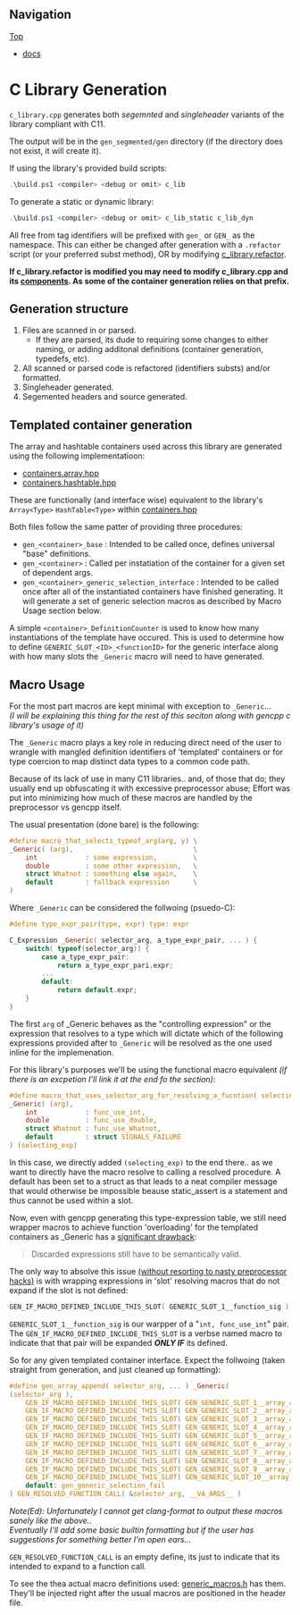 ## Navigation

[Top](../Readme.md)

* [docs](../docs/Readme.md)

# C Library Generation

`c_library.cpp` generates both *segemnted* and *singleheader* variants of the library compliant with C11.

The output will be in the `gen_segmented/gen` directory (if the directory does not exist, it will create it).

If using the library's provided build scripts:

```ps1
.\build.ps1 <compiler> <debug or omit> c_lib
```

To generate a static or dynamic library:

```ps1
.\build.ps1 <compiler> <debug or omit> c_lib_static c_lib_dyn
```

All free from tag identifiers will be prefixed with `gen_` or `GEN_` as the namespace. This can either be changed after generation with a `.refactor` script (or your preferred subst method), OR by modifying [c_library.refactor](./c_library.refactor).

**If c_library.refactor is modified you may need to modify c_library.cpp and its [components](./components/). As some of the container generation relies on that prefix.**

## Generation structure

1. Files are scanned in or parsed.
    * If they are parsed, its dude to requiring some changes to either naming, or adding additonal definitions (container generation, typedefs, etc).
2. All scanned or parsed code is refactored (identifiers substs) and/or formatted.
3. Singleheader generated.
4. Segemented headers and source generated.

## Templated container generation

The array and hashtable containers used across this library are generated using the following implementatioon:

* [containers.array.hpp](./components/containers.array.hpp)
* [containers.hashtable.hpp](./components/containers.hashtable.hpp)

These are functionally (and interface wise) equivalent to the library's `Array<Type>` `HashTable<Type>` within [containers.hpp](../base/dependencies/containers.hpp)

Both files follow the same patter of providing three procedures:

* `gen_<container>_base` : Intended to be called once, defines universal "base" definitions.
* `gen_<container>` : Called per instatiation of the container for a given set of dependent args.
* `gen_<container>_generic_selection_interface` : Intended to be called once after all of the instantiated containers have finished generating. It will generate a set of generic selection macros as described by Macro Usage section below.

A simple `<container>_DefinitionCounter` is used to know how many instantiations of the template have occured. This is used to determine how to define `GENERIC_SLOT_<ID>_<functionID>` for the generic interface along with how many slots the `_Generic` macro will need to have generated.

## Macro Usage

For the most part macros are kept minimal with exception to `_Generic`...  
*(I will be explaining this thing for the rest of this seciton along with gencpp c library's usage of it)*

The `_Generic` macro plays a key role in reducing direct need of the user to wrangle with mangled definition identifiers of 'templated' containers or for type coercion to map distinct data types to a common code path.

Because of its lack of use in many C11 libraries.. and, of those that do; they usually end up obfuscating it with excessive preprocessor abuse; Effort was put into minimizing how much of these macros are handled by the preprocessor vs gencpp itself.

The usual presentation (done bare) is the following:

```c
#define macro_that_selects_typeof_arg(arg, y) \
_Generic( (arg),                              \
    int            : some expression,         \
    double         : some other expression,   \
    struct Whatnot : something else again,    \
    default        : fallback expression      \
)
```

Where `_Generic` can be considered the follwoing (psuedo-C):

```c
#define type_expr_pair(type, expr) type: expr

C_Expression _Generic( selector_arg, a_type_expr_pair, ... ) {
    switch( typeof(selector_arg)) {
        case a_type_expr_pair:
            return a_type_expr_pari.expr;
        ...
        default:
            return default.expr;
    }
}
```

The first `arg` of _Generic behaves as the "controlling expression" or the expression that resolves to a type which will dictate which of the following expressions provided after to `_Generic` will be resolved as the one used inline for the implemenation.


For this library's purposes we'll be using the functional macro equivalent *(if there is an excpetion I'll link it at the end fo the section)*:

```c
#define macro_that_uses_selector_arg_for_resolving_a_fucntion( selecting_exp) \
_Generic( (arg),                                                              \
    int            : func_use_int,                                            \
    double         : func_use_double,                                         \
    struct Whatnot : func_use_Whatnot,                                        \
    default        : struct SIGNALS_FAILURE                                   \
) (selecting_exp)
```

In this case, we directly added `(selecting_exp)` to the end there.. as we want to directly have the macro resolve to calling a resolved procedure. A default has been set to a struct as that leads to a neat compiler message that would otherwise be impossible beause static_assert is a statement and thus cannot be used within a slot.

Now, even with gencpp generating this type-expression table, we still need wrapper macros to achieve function 'overloading' for the templated containers as _Generic has a [significant drawback](https://www.chiark.greenend.org.uk/~sgtatham/quasiblog/c11-generic/):  

> Discarded expressions still have to be semantically valid.

The only way to absolve this issue [(without resorting to nasty preprocessor hacks)](https://github.com/JacksonAllan/CC/blob/main/articles/Better_C_Generics_Part_1_The_Extendible_Generic.md) is with wrapping expressions in 'slot' resolving macros that do not expand if the slot is not defined:

```c
GEN_IF_MACRO_DEFINED_INCLUDE_THIS_SLOT( GENERIC_SLOT_1__function_sig )
```

`GENERIC_SLOT_1__function_sig` is our warpper of a "`int, func_use_int`" pair. The `GEN_IF_MACRO_DEFINED_INCLUDE_THIS_SLOT` is a verbse named macro to indicate that that pair will be expanded ***ONLY IF*** its defined.

So for any given templated container interface. Expect the follwoing (taken straight from generation, and just cleaned up formatting):

```c
#define gen_array_append( selector_arg, ... ) _Generic(                         \
(selector_arg ),                                                                \
    GEN_IF_MACRO_DEFINED_INCLUDE_THIS_SLOT( GEN_GENERIC_SLOT_1__array_append )  \
    GEN_IF_MACRO_DEFINED_INCLUDE_THIS_SLOT( GEN_GENERIC_SLOT_2__array_append )  \
    GEN_IF_MACRO_DEFINED_INCLUDE_THIS_SLOT( GEN_GENERIC_SLOT_3__array_append )  \
    GEN_IF_MACRO_DEFINED_INCLUDE_THIS_SLOT( GEN_GENERIC_SLOT_4__array_append )  \
    GEN_IF_MACRO_DEFINED_INCLUDE_THIS_SLOT( GEN_GENERIC_SLOT_5__array_append )  \
    GEN_IF_MACRO_DEFINED_INCLUDE_THIS_SLOT( GEN_GENERIC_SLOT_6__array_append )  \
    GEN_IF_MACRO_DEFINED_INCLUDE_THIS_SLOT( GEN_GENERIC_SLOT_7__array_append )  \
    GEN_IF_MACRO_DEFINED_INCLUDE_THIS_SLOT( GEN_GENERIC_SLOT_8__array_append )  \
    GEN_IF_MACRO_DEFINED_INCLUDE_THIS_SLOT( GEN_GENERIC_SLOT_9__array_append )  \
    GEN_IF_MACRO_DEFINED_INCLUDE_THIS_SLOT( GEN_GENERIC_SLOT_10__array_append ) \
    default: gen_generic_selection_fail                                         \
) GEN_RESOLVED_FUNCTION_CALL( &selector_arg, __VA_ARGS__ )

```

*Note(Ed): Unfortunately I cannot get clang-format to output these macros sanely like the above..*  
*Eventually I'll add some basic builtin formatting but if the user has suggestions for something better I'm open ears...*

`GEN_RESOLVED_FUNCTION_CALL` is an empty define, its just to indicate that its intended to expand to a function call.

To see the thea actual macro definitions used: [generic_macros.h](./components/generic_macros.h) has them. They'll be injected right after the usual macros are positioned in the header file.
